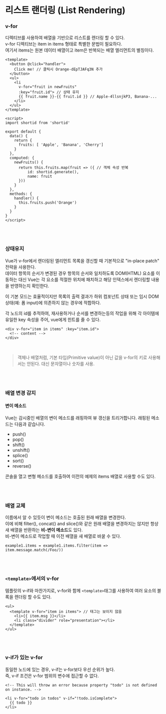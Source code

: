 # 리스트 랜더링 (List Rendering)

### v-for
디렉티브를 사용하여 배열을 기반으로 리스트를 렌더링 할 수 있다. <br/>
v-for 디렉티브는 item in items 형태로 특별한 문법이 필요하다. <br/>
여기서 items는 원본 데이터 배열이고 item은 반복되는 배열 엘리먼트의 별칭이다. <br/>

```
<template>
  <button @click="handler">
    Click me! // 클릭시 Orange-dEpTJAFq3N 추가
  </button>
  <ul>
    <li
      v-for="fruit in newFruits" 
      :key="fruit.id"> // 상태 유지
      {{ fruit.name }}-{{ fruit.id }} // Apple-4llsnjkP3, Banana-...
    </li>
  </ul>
</template>

<script>
import shortid from 'shortid'  

export default {
  data() {
    return {
      fruits: [ 'Apple', 'Banana', 'Cherry']
    }
  },
  computed: {
    newFruits() {
      return this.fruits.map(fruit => ({ // 객체 속성 반복
          id: shortid.generate(),
          name: fruit
      }))
    }
  },
  methods: {
    handler() {
      this.fruits.push('Orange')
    }
  }
}
</script>
```

<br/>
<br/>

### 상태유지 
Vue가 v-for에서 렌더링된 엘리먼트 목록을 갱신할 때 기본적으로 "in-place patch" 전략을 사용한다. <br/>
 데이터 항목의 순서가 변경된 경우 항목의 순서와 일치하도록 DOM(HTML) 요소를 이동하는 대신 Vue는 각 요소를 적절한 위치에 패치하고 해당 인덱스에서 렌더링할 내용을 반영하는지 확인한다.

이 기본 모드는 효율적이지만 목록의 출력 결과가 하위 컴포넌트 상태 또는 임시 DOM 상태(예: 폼 input)에 의존하지 않는 경우에 적합하다.

각 노드의 id를 추적하여, 재사용하거나 순서를 변경하는등의 작업을 위해 각 아이템에 유일한 key 속성을 주어, vue에게 힌트를 줄 수 있다.

```
<div v-for="item in items" :key="item.id">
  <!-- content -->
</div>
```
<br/>

<blockquote> 객체나 배열처럼, 기본 타입(Primitive value)이 아닌 값을 v-for의 키로 사용해서는 안된다. 대신 문자열이나 숫자를 사용. </blockquote>

<br/>
<br/>

### 배열 변경 감지 

#### 변이 메소드
Vue는 감시중인 배열의 변이 메소드를 래핑하여 뷰 갱신을 트리거합니다. 래핑된 메소드는 다음과 같습니다. <br/>

<ul>
<li> push() </li>
<li> pop() </li>
<li> shift() </li>
<li> unshift() </li>
<li> splice() </li>
<li> sort() </li>
<li> reverse() </li>
</ul>

콘솔을 열고 변형 메소드를 호출하여 이전의 예제의 items 배열로 사용할 수도 있다.

<br/>
<br/>

### 배열 교체 

이름에서 알 수 있듯이 변이 메소드는 호출된 원래 배열을 변경한다. <br/>
이에 비해 filter(), concat() and slice()와 같은 원래 배열을 변경하지는 않지만 항상 새 배열을 반환하는 <b>비-변이 메소드</b>도 있다. <br/> 
비-변이 메소드로 작업할 때 이전 배열을 새 배열로 바꿀 수 있다.

```
example1.items = example1.items.filter(item => item.message.match(/Foo/))
```

<br/>
<br/>

### ```<template>```에서의 v-for

템플릿의 v-if와 마찬가지로, v-for와 함께 ```<template>```태그를 사용하여 여러 요소의 블록을 렌더링 할 수도 있다.

```
<ul>
  <template v-for="item in items"> // 태그는 보이지 않음
    <li>{{ item.msg }}</li>
    <li class="divider" role="presentation"></li>
  </template>
</ul>
```

<br/>
<br/>

###  v-if가 있는 v-for
동일한 노드에 있는 경우, v-if는 v-for보다 우선 순위가 높다. <br/>
즉, v-if 조건은 v-for 범위의 변수에 접근할 수 없다.

```
<!-- This will throw an error because property "todo" is not defined on instance. -->

<li v-for="todo in todos" v-if="!todo.isComplete">
  {{ todo }}
</li>
```

<b> <Template>로 v-for을 랩핑해서 사용한다. </b>
```
<template v-for="todo in todos">
  <li v-if="!todo.isComplete">
    {{ todo }}
  </li>
</template>
```

<br/>
<br/>

<hr/>

**Reference**

<ul>
  <li><a href="https://v3.ko.vuejs.org/guide/list.html">VUE.JS</a></li>
</ul>